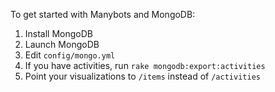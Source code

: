To get started with Manybots and MongoDB:

1. Install MongoDB
2. Launch MongoDB
3. Edit `config/mongo.yml`
4. If you have activities, run `rake mongodb:export:activities`
5. Point your visualizations to `/items` instead of `/activities`
